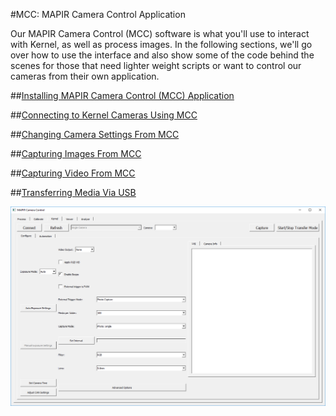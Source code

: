#MCC: MAPIR Camera Control Application

Our MAPIR Camera Control (MCC) software is what you'll use to interact with Kernel, as well as process images. In the following sections, we'll go over how to use the interface and also show some of the code behind the scenes for those that need lighter weight scripts or want to control our cameras from their own application.

##[Installing MAPIR Camera Control (MCC) Application](../mcc/installation.html)

##[Connecting to Kernel Cameras Using MCC](../interfacing-with-kernel/software-interface/mcc/connecting-to-kernel.html)

##[Changing Camera Settings From MCC](../interfacing-with-kernel/software-interface/mcc/changing-camera-settings.html)

##[Capturing Images From MCC](../interfacing-with-kernel/software-interface/mcc/capturing-images.html)

##[Capturing Video From MCC](../interfacing-with-kernel/software-interface/mcc/capturing-video.html)

##[Transferring Media Via USB](../interfacing-with-kernel/software-interface/mcc/transferring-media.html)


![](/assets/blank_kernel_tab.PNG)